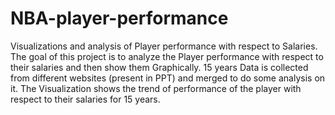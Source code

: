 # NBA-player-performance
Visualizations and analysis of Player performance with respect to Salaries.
The goal of this project is to analyze the Player performance with respect to their salaries and then show them Graphically.
15 years Data is collected from different websites (present in PPT) and merged to do some analysis on it. 
The Visualization shows the trend of performance of the player with respect to their salaries for 15 years.
